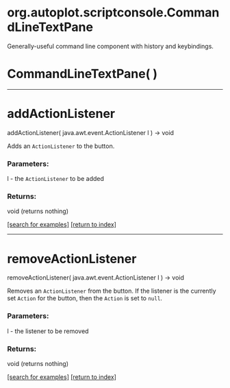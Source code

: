 # org.autoplot.scriptconsole.CommandLineTextPane

Generally-useful command line component with history and keybindings.

# CommandLineTextPane( )


***
<a name="addActionListener"></a>
# addActionListener
addActionListener( java.awt.event.ActionListener l ) &rarr; void

Adds an <code>ActionListener</code> to the button.

### Parameters:
l - the <code>ActionListener</code> to be added

### Returns:
void (returns nothing)


<a href="https://github.com/autoplot/dev/search?q=addActionListener&unscoped_q=addActionListener">[search for examples]</a>
<a href="https://github.com/autoplot/documentation/blob/master/javadoc/index-all.md">[return to index]</a>

***
<a name="removeActionListener"></a>
# removeActionListener
removeActionListener( java.awt.event.ActionListener l ) &rarr; void

Removes an <code>ActionListener</code> from the button.
 If the listener is the currently set <code>Action</code>
 for the button, then the <code>Action</code>
 is set to <code>null</code>.

### Parameters:
l - the listener to be removed

### Returns:
void (returns nothing)


<a href="https://github.com/autoplot/dev/search?q=removeActionListener&unscoped_q=removeActionListener">[search for examples]</a>
<a href="https://github.com/autoplot/documentation/blob/master/javadoc/index-all.md">[return to index]</a>

